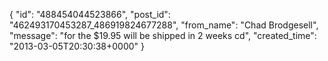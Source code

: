  {
   "id": "488454044523866",
   "post_id": "462493170453287_486919824677288",
   "from_name": "Chad Brodgesell",
   "message": "for the $19.95 will be shipped in 2 weeks cd",
   "created_time": "2013-03-05T20:30:38+0000"
 }
